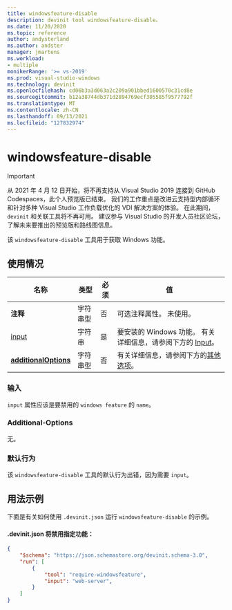 ```yaml
---
title: windowsfeature-disable
description: devinit tool windowsfeature-disable。
ms.date: 11/20/2020
ms.topic: reference
author: andysterland
ms.author: andster
manager: jmartens
ms.workload:
- multiple
monikerRange: '>= vs-2019'
ms.prod: visual-studio-windows
ms.technology: devinit
ms.openlocfilehash: cd06b3a3d063a2c209a901bbed1600570c31cd8e
ms.sourcegitcommit: b12a38744db371d2894769ecf305585f9577792f
ms.translationtype: MT
ms.contentlocale: zh-CN
ms.lasthandoff: 09/13/2021
ms.locfileid: "127832974"
---
```

# <a name="windowsfeature-disable"></a>windowsfeature-disable

> [!IMPORTANT]
> 从 2021 年 4 月 12 日开始，将不再支持从 Visual Studio 2019 连接到 GitHub Codespaces，此个人预览版已结束。 我们的工作重点是改进云支持型内部循环和针对多种 Visual Studio 工作负载优化的 VDI 解决方案的体验。 在此期间，`devinit` 和关联工具将不再可用。 建议参与 Visual Studio 的开发人员社区论坛，了解未来要推出的预览版和路线图信息。

该 `windowsfeature-disable` 工具用于获取 Windows 功能。

## <a name="usage"></a>使用情况

| 名称                                             | 类型   | 必须 | 值                                                                  |
|--------------------------------------------------|--------|----------|------------------------------------------------------------------------|
| **注释**                                     | 字符串型 | 否       | 可选注释属性。 未使用。                                  |
| [input](#input)                              | 字符串 | 是      | 要安装的 Windows 功能。 有关详细信息，请参阅下方的 [Input](#input)。 |
| [**additionalOptions**](#additional-options)     | 字符串型 | 否       | 有关详细信息，请参阅下方的[其他选项](#additional-options)。       |

### <a name="input"></a>输入

`input` 属性应该是要禁用的 `windows feature` 的 `name`。

### <a name="additional-options"></a>Additional-Options

无。

### <a name="default-behavior"></a>默认行为

该 `windowsfeature-disable` 工具的默认行为出错，因为需要 `input`。

## <a name="example-usage"></a>用法示例
下面是有关如何使用 `.devinit.json` 运行 `windowsfeature-disable` 的示例。

#### <a name="devinitjson-that-will-disable-a-specified-feature"></a>.devinit.json 将禁用指定功能：
```json
{
    "$schema": "https://json.schemastore.org/devinit.schema-3.0",
    "run": [
        {
            "tool": "require-windowsfeature",
            "input": "web-server",
        }
    ]
}
```
